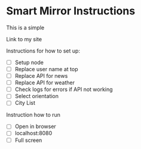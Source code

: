 # Smart Mirror Instructions

This is a simple

Link to my site

Instructions for how to set up:

- [ ] Setup node
- [ ] Replace user name at top
- [ ] Replace API for news
- [ ] Replace API for weather
- [ ] Check logs for errors if API not working
- [ ] Select orientation
- [ ] City List

Instruction how to run

- [ ] Open in browser
- [ ] localhost:8080
- [ ] Full screen